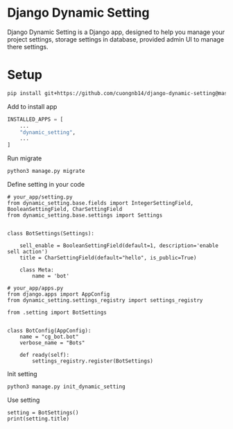 # Django Dynamic Setting
Django Dynamic Setting is a Django app, designed to help you manage your project settings, storage settings in database, provided admin UI to manage there settings.

# Setup
```sh
pip install git+https://github.com/cuongnb14/django-dynamic-setting@master#egg=django-dynamic-setting
```

Add to install app
```python
INSTALLED_APPS = [
    ...
    "dynamic_setting",
    ...
]
```

Run migrate
```python
python3 manage.py migrate
```


Define setting in your code
```
# your_app/setting.py
from dynamic_setting.base.fields import IntegerSettingField, BooleanSettingField, CharSettingField
from dynamic_setting.base.settings import Settings


class BotSettings(Settings):

    sell_enable = BooleanSettingField(default=1, description='enable sell action')
    title = CharSettingField(default="hello", is_public=True)

    class Meta:
        name = 'bot'

# your_app/apps.py
from django.apps import AppConfig
from dynamic_setting.settings_registry import settings_registry

from .setting import BotSettings


class BotConfig(AppConfig):
    name = "cg_bot.bot"
    verbose_name = "Bots"

    def ready(self):
        settings_registry.register(BotSettings)
```

Init setting
```sh
python3 manage.py init_dynamic_setting
```


Use setting
```
setting = BotSettings()
print(setting.title)
```